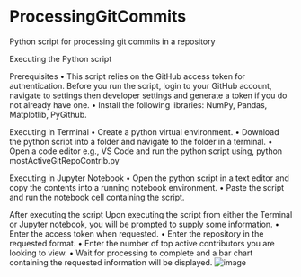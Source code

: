 # ProcessingGitCommits
Python script for processing git commits in a repository

Executing the Python script

Prerequisites
•	This script relies on the GitHub access token for authentication. Before you run the script, login to your GitHub account, navigate to settings then developer settings and generate a token if you do not already have one. 
•	Install the following libraries: NumPy, Pandas, Matplotlib, PyGithub.

Executing in Terminal
•	Create a python virtual environment.
•	Download the python script into a folder and navigate to the folder in a terminal.
•	Open a code editor e.g., VS Code and run the python script using,
python mostActiveGitRepoContrib.py

Executing in Jupyter Notebook
•	Open the python script in a text editor and copy the contents into a running notebook environment.
•	Paste the script and run the notebook cell containing the script.

After executing the script
Upon executing the script from either the Terminal or Jupyter notebook, you will be prompted to supply some information.
•	Enter the access token when requested.
•	Enter the repository in the requested format.
•	Enter the number of top active contributors you are looking to view.
•	Wait for processing to complete and a bar chart containing the requested information will be displayed.
![image](https://user-images.githubusercontent.com/22118368/115452350-e45a0c00-a1f8-11eb-9fee-f8bce8050274.png)

